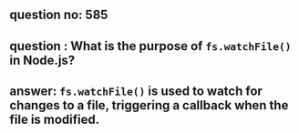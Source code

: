 
      
## question no: 585

## question : What is the purpose of `fs.watchFile()` in Node.js?

## answer: `fs.watchFile()` is used to watch for changes to a file, triggering a callback when the file is modified.
      